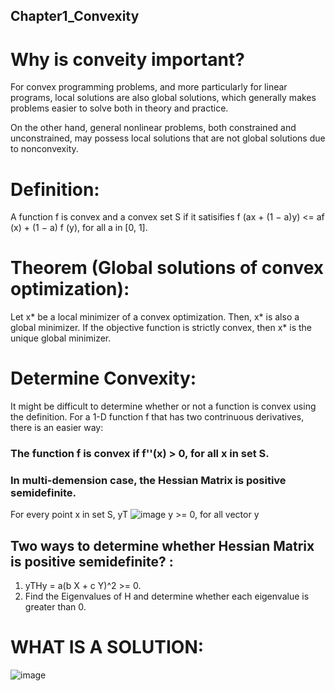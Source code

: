 ## Chapter1_Convexity

# Why is conveity important? 

For convex programming problems, and more particularly for linear programs, local solutions are also global solutions, which generally makes problems easier to solve both in theory and practice. 

On the other hand, general nonlinear problems, both constrained and unconstrained, may possess local solutions that are not global solutions due to nonconvexity. 


# Definition: 

A function f is convex and a convex set S if it satisifies
f (ax + (1 − a)y) <= af (x) + (1 − a) f (y), for all a in [0, 1].


# Theorem (Global solutions of convex optimization): 
Let x* be a local minimizer of a convex optimization. Then, x* is also a global minimizer. If the objective function is strictly convex, then x* is the unique global minimizer. 


# Determine Convexity:
It might be difficult to determine whether or not a function is convex using the definition. For a 1-D function f that has two contrinuous derivatives, there is an easier way:

### The function f is convex if f''(x) > 0, for all x in set S. ###

### In multi-demension case, the Hessian Matrix is positive semidefinite. ###

For every point x in set S, yT
![image](https://user-images.githubusercontent.com/88390140/131263324-6617bdd9-0d74-4142-a1c2-7e27c38c5c9f.png)
y >= 0,   for all vector y


## Two ways to determine whether Hessian Matrix is positive semidefinite? : ##
1. yTHy = a(b X + c Y)^2 >= 0. 
2. Find the Eigenvalues of H and determine whether each eigenvalue is greater than 0. 


# WHAT IS A SOLUTION: 
![image](https://user-images.githubusercontent.com/88390140/131263634-197793de-686b-4af6-8bd6-a3df1a7a7499.png)


